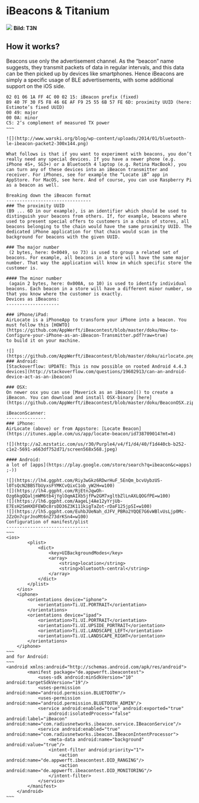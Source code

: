 iBeacons & Titanium 
===================
![](http://t3n.de/news/wp-content/uploads/2014/06/ibeacon-verschiedene-bauformen-595x909.jpg)
__Bild: T3N__

How it works?
-------------

Beacons use only the advertisement channel. As the “beacon” name suggests, they transmit packets of data in regular intervals, and this data can be then picked up by devices like smartphones. Hence iBeacons are simply a specific usage of BLE advertisements, with some additional support on the iOS side.
~~~~
02 01 06 1A FF 4C 00 02 15: iBeacon prefix (fixed)
B9 40 7F 30 F5 F8 46 6E AF F9 25 55 6B 57 FE 6D: proximity UUID (here: Estimote’s fixed UUID)
00 49: major
00 0A: minor
C5: 2’s complement of measured TX power
~~~

![](http://www.warski.org/blog/wp-content/uploads/2014/01/bluetooth-le-ibeacon-packet2-300x144.png)

What follows is that if you want to experiment with beacons, you don’t really need any special devices. If you have a newer phone (e.g. iPhone 4S+, SG3+) or a Bluetooth 4 laptop (e.g. Retina MacBook), you can turn any of these devices into an iBeacon transmitter and receiver. For iPhones, see for example the “Locate iB” app in AppStore. For MacOS, see here. And of course, you can use Raspberry Pi as a beacon as well.

Breaking down the iBeacon format
--------------------------------
### The proximity UUID 
(B9 ... 6D in our example), is an identifier which should be used to distinguish your beacons from others. If, for example, beacons where used to present special offers to customers in a chain of stores, all beacons belonging to the chain would have the same proximity UUID. The dedicated iPhone application for that chain would scan in the background for beacons with the given UUID.

### The major number
 (2 bytes, here: 0×0049, so 73) is used to group a related set of beacons. For example, all beacons in a store will have the same major number. That way the application will know in which specific store the customer is.

#### The minor number
 (again 2 bytes, here: 0x000A, so 10) is used to identify individual beacons. Each beacon in a store will have a different minor number, so that you know where the customer is exactly.
Devices as iBeacons:
--------------------

### iPhone/iPad:
AirLocate is a iPhoneApp to transform your iPhone into a beacon. You must follow this [HOWTO](https://github.com/AppWerft/iBeacontest/blob/master/doku/How-to-Configure-your-iPhone-as-an-iBeacon-Transmitter.pdf?raw=true) 
to build it on your machine.

![](https://github.com/AppWerft/iBeacontest/blob/master/doku/airlocate.png)
### Android:
[Stackoverflow: UPDATE: This is now possible on rooted Android 4.4.3 devices](http://stackoverflow.com/questions/19602913/can-an-android-device-act-as-an-ibeacon)

### OSX:
On newer osx you can use [Maverick as an iBeacon]() to create a iBeacon. You can download and install OSX-binary [here](https://github.com/AppWerft/iBeacontest/blob/master/doku/BeaconOSX.zip). 

iBeaconScanner:
---------------
### iPhone:
AirLocate (above) or from Appstore: [Locate Beacon](https://itunes.apple.com/us/app/locate-beacon/id738709014?mt=8)

![](http://a2.mzstatic.com/us/r30/Purple4/v4/f1/d4/40/f1d440cb-b252-c1e2-5691-a663df752d71/screen568x568.jpeg)

#### Android:
a lot of [apps](https://play.google.com/store/search?q=ibeacon&c=apps) ;-))

![](https://lh4.ggpht.com/Riy3wGkz6RDwrHuF_5EnQm_bcvUybzUS-l0TsQcN2BBSTbUyxsFYMKCvQixC1ob_yW2H=w100)
![](https://lh4.ggpht.com/RjEtnJqwOh-Ozg6kgQQaljmWM6tb4jYglOqmAIXb5jfPw2GM7xgltbZlLnAXLQOGfPE=w100)
![](https://lh6.ggpht.com/AageLj4Ae12yYrjUb-E7EsH2SmHXDFEWDc8rsDD36Z3K111kigTaZot-rDaF125jpSI=w100)
![](https://lh5.ggpht.com/EuhbJUeNah_dJFV_PBRo2YQQE7G6vWBlvUsLjp0Mc-JZzOn7cprJnoMt6nZ73drKSn4=w100)
Configuration of manifest/plist
-------------------------------
~~~
<ios>
        <plist>
            <dict>
                <key>UIBackgroundModes</key>
                <array>
                    <string>location</string>
                    <string>bluetooth-central</string>
                </array>
            </dict>
        </plist>
    </ios>
    <iphone>
        <orientations device="iphone">
            <orientation>Ti.UI.PORTRAIT</orientation>
        </orientations>
        <orientations device="ipad">
            <orientation>Ti.UI.PORTRAIT</orientation>
            <orientation>Ti.UI.UPSIDE_PORTRAIT</orientation>
            <orientation>Ti.UI.LANDSCAPE_LEFT</orientation>
            <orientation>Ti.UI.LANDSCAPE_RIGHT</orientation>
        </orientations>
    </iphone>
~~~
and for Android:
~~~
<android xmlns:android="http://schemas.android.com/apk/res/android">
        <manifest package="de.appwerft.ibeacontest">
            <uses-sdk android:minSdkVersion="10" android:targetSdkVersion="19"/>
            <uses-permission android:name="android.permission.BLUETOOTH"/>
            <uses-permission android:name="android.permission.BLUETOOTH_ADMIN"/>
            <service android:enabled="true" android:exported="true"
                android:isolatedProcess="false" android:label="iBeacon" android:name="com.radiusnetworks.ibeacon.service.IBeaconService"/>
            <service android:enabled="true" android:name="com.radiusnetworks.ibeacon.IBeaconIntentProcessor">
                <meta-data android:name="background" android:value="true"/>
                <intent-filter android:priority="1">
                    <action android:name="de.appwerft.ibeacontest.DID_RANGING"/>
                    <action android:name="de.appwerft.ibeacontest.DID_MONITORING"/>
                </intent-filter>
            </service>
        </manifest>
    </android>
~~~
    
